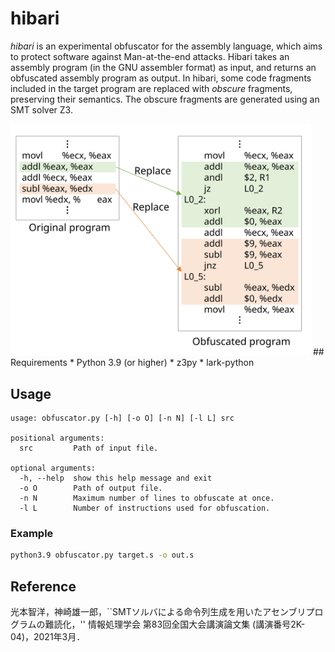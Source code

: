 # hibari
*hibari* is an experimental obfuscator for the assembly language, which aims to protect software against Man-at-the-end attacks.
Hibari takes an assembly program (in the GNU assembler format) as input, and returns an obfuscated assembly program as output.
In hibari, some code fragments included in the target program are replaced with *obscure* fragments, preserving their semantics. The obscure fragments are generated using an SMT solver Z3.

<img src="figure/fig1.svg" width="480" >
## Requirements
* Python 3.9 (or higher)
* z3py
* lark-python

## Usage
```
usage: obfuscator.py [-h] [-o O] [-n N] [-l L] src

positional arguments:
  src         Path of input file.

optional arguments:
  -h, --help  show this help message and exit
  -o O        Path of output file.
  -n N        Maximum number of lines to obfuscate at once.
  -l L        Number of instructions used for obfuscation.
```

### Example
```bash
python3.9 obfuscator.py target.s -o out.s
```

## Reference
光本智洋，神崎雄一郎，``SMTソルバによる命令列生成を用いたアセンブリプログラムの難読化，'' 情報処理学会 第83回全国大会講演論文集 (講演番号2K-04)，2021年3月．
